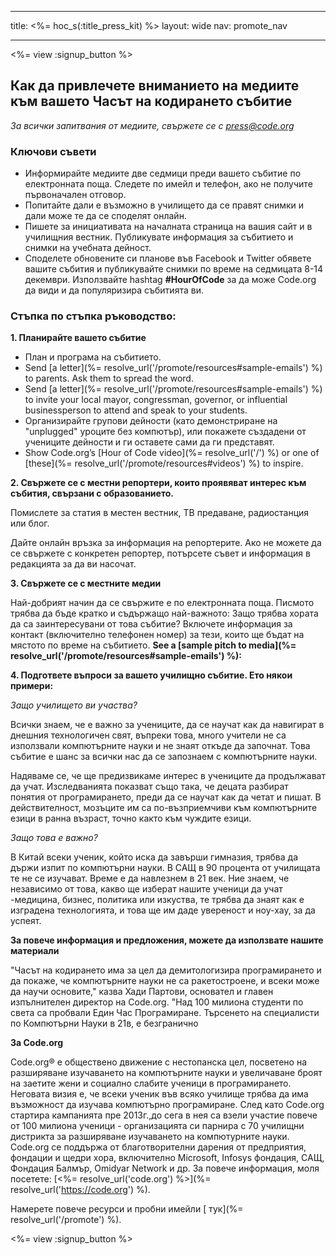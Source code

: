 * * *

title: <%= hoc_s(:title_press_kit) %> layout: wide nav: promote_nav

* * *

<%= view :signup_button %>

## Как да привлечете вниманието на медиите към вашето Часът на кодирането събитие

*За всички запитвания от медиите, свържете се с <press@code.org>*

### Ключови съвети

  * Информирайте медиите две седмици преди вашето събитие по електронната поща. Следете по имейл и телефон, ако не получите първоначален отговор.
  * Попитайте дали е възможно в училището да се правят снимки и дали може те да се споделят онлайн.
  * Пишете за инициативата на началната страница на вашия сайт и в училищния вестник. Публикувате информация за събитието и снимки на учебната дейност.
  * Споделете обновените си планове във Facebook и Twitter обявете вашите събития и публикувайте снимки по време на седмицата 8-14 декември. Използвайте hashtag **#HourOfCode** за да може Code.org да види и да популяризира събитията ви.

### Стъпка по стъпка ръководство:

**1. Планирайте вашето събитие**

  * План и програма на събитието.
  * Send [a letter](%= resolve_url('/promote/resources#sample-emails') %) to parents. Ask them to spread the word.
  * Send [a letter](%= resolve_url('/promote/resources#sample-emails') %) to invite your local mayor, congressman, governor, or influential businessperson to attend and speak to your students.
  * Организирайте групови дейности (като демонстриране на "unplugged" уроците без компютър), или покажете създадени от учениците дейности и ги оставете сами да ги представят.
  * Show Code.org’s [Hour of Code video](%= resolve_url('/') %) or one of [these](%= resolve_url('/promote/resources#videos') %) to inspire.

**2. Свържете се с местни репортери, които проявяват интерес към събития, свързани с образованието.**

Помислете за статия в местен вестник, ТВ предаване, радиостанция или блог.

Дайте онлайн връзка за информация на репортерите. Ако не можете да се свържете с конкретен репортер, потърсете съвет и информация в редакцията за да ви насочат.

**3. Свържете се с местните медии**

Най-добрият начин да се свържите е по електронната поща. Писмото трябва да бъде кратко и съдържащо най-важното: Защо трябва хората да са заинтересувани от това събитие? Включете информация за контакт (включително тeлефонен номер) за тези, които ще бъдат на мястото по време на събитието. **See a [sample pitch to media](%= resolve_url('/promote/resources#sample-emails') %):**

**4. Подгответе въпроси за вашето училищно събитие. Ето някои примери:**

*Защо училището ви участва?*

Всички знаем, че е важно за учениците, да се научат как да навигират в днешния технологичен свят, въпреки това, много учители не са използвали компютърните науки и не знаят откъде да започнат. Това събитие е шанс за всички нас да се запознаем с компютърните науки.

Надяваме се, че ще предизвикаме интерес в учениците да продължават да учат. Изследванията показват също така, че децата разбират понятия от програмирането, преди да се научат как да четат и пишат. В действителност, мозъците им са по-възприемчиви към компютърните езици в ранна възраст, точно както към чуждите езици.

*Защо това е важно?*

В Китай всеки ученик, който иска да завърши гимназия, трябва да държи изпит по компютърни науки. В САЩ в 90 процента от училищата те не се изучават. Време е да навлезнем в 21 век. Ние знаем, че независимо от това, какво ще изберат нашите ученици да учат -медицина, бизнес, политика или изкуства, те трябва да знаят как е изградена технологията, и това ще им даде увереност и ноу-хау, за да успеят.

**За повече информация и предложения, можете да използвате нашите материали**

"Часът на кодирането има за цел да демитологизира програмирането и да покаже, че компютърните науки не са ракетостроене, и всеки може да научи основите," казва Хади Партови, основател и главен изпълнителен директор на Code.org. "Над 100 милиона студенти по света са пробвали Един Час Програмиране. Търсенето на специалисти по Компютърни Науки в 21в, е безгранично

**За Code.org**

Code.org® е обществено движение с нестопанска цел, посветено на разширяване изучаването на компютърните науки и увеличаване броят на заетите жени и социално слабите ученици в програмирането. Неговата визия е, че всеки ученик във всяко училище трябва да има възможност да изучава компютърно програмиране. След като Code.org стартира кампанията пре 2013г.,до сега в нея са взели участие повече от 100 милиона ученици - организацията си парнира с 70 училищни дистрикта за разширяване изучаването на компютурните науки. Code.org се поддържа от благотворителни дарения от предприятия, фондации и щедри хора, включително Microsoft, Infosys фондация, САЩ, Фондация Балмър, Omidyar Network и др. За повече информация, моля посетете: [<%= resolve_url('code.org') %>](%= resolve_url('https://code.org') %).

  
Намерете повече ресурси и пробни имейли [ тук](%= resolve_url('/promote') %).

<%= view :signup_button %>